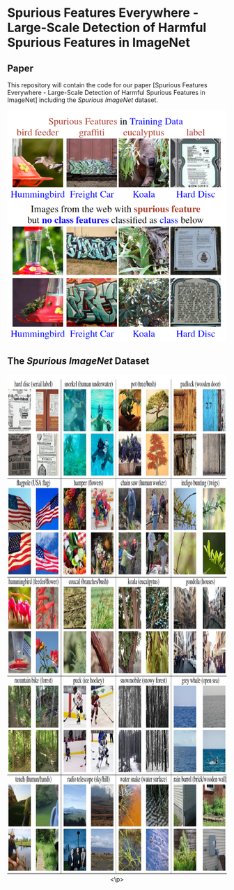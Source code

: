 # Spurious Features Everywhere - Large-Scale Detection of Harmful Spurious Features in ImageNet

## Paper
This repository will contain the code for our paper [Spurious Features Everywhere - Large-Scale Detection of Harmful Spurious Features in ImageNet] including the *Spurious ImageNet* dataset.

<p align="center">
  <img width="505" height="531" src="./example_images/teaser.png">
</p>

## The *Spurious ImageNet* Dataset

<p align="center">
  <img width="937" height="1145" src="./example_images/examples_spurious_imagenet.jpg">
<\p>
